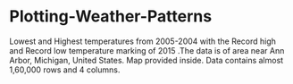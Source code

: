 # Plotting-Weather-Patterns
Lowest and Highest temperatures from 2005-2004 with the Record high and Record low temperature marking of 2015 .The data is of area near Ann Arbor, Michigan, United States. Map provided inside. Data contains almost 1,60,000 rows and 4 columns.
